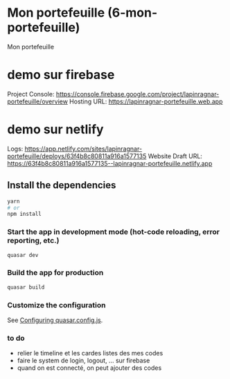 # Mon portefeuille (6-mon-portefeuille)

Mon portefeuille

# demo sur firebase
Project Console: https://console.firebase.google.com/project/lapinragnar-portefeuille/overview
Hosting URL: https://lapinragnar-portefeuille.web.app

# demo sur netlify
Logs:              https://app.netlify.com/sites/lapinragnar-portefeuille/deploys/63f4b8c80811a916a1577135
Website Draft URL: https://63f4b8c80811a916a1577135--lapinragnar-portefeuille.netlify.app


## Install the dependencies
```bash
yarn
# or
npm install
```

### Start the app in development mode (hot-code reloading, error reporting, etc.)
```bash
quasar dev
```


### Build the app for production
```bash
quasar build
```

### Customize the configuration
See [Configuring quasar.config.js](https://v2.quasar.dev/quasar-cli-vite/quasar-config-js).


### to do
- relier le timeline et les cardes listes des mes codes
- faire le system de login, logout, ... sur firebase
- quand on est connecté, on peut ajouter des codes
